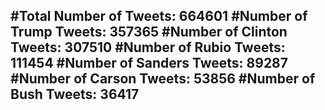 #Total Number of Tweets: 664601 
#Number of Trump Tweets: 357365
#Number of Clinton Tweets: 307510
#Number of Rubio Tweets: 111454
#Number of Sanders Tweets: 89287
#Number of Carson Tweets: 53856
#Number of Bush Tweets: 36417
---
